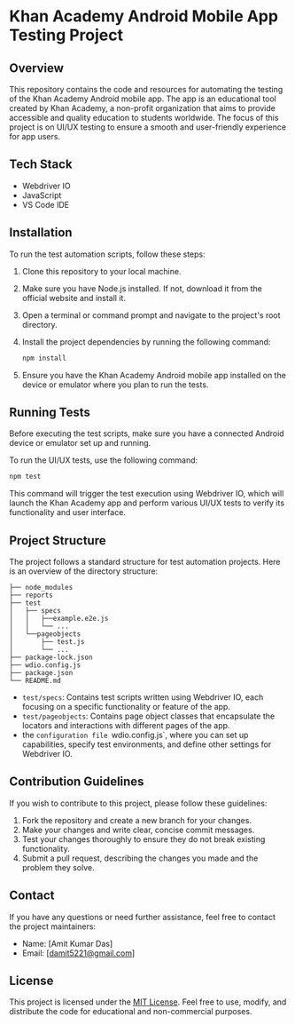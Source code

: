 # Khan Academy Android Mobile App Testing Project

## Overview

This repository contains the code and resources for automating the testing of the Khan Academy Android mobile app. The app is an educational tool created by Khan Academy, a non-profit organization that aims to provide accessible and quality education to students worldwide. The focus of this project is on UI/UX testing to ensure a smooth and user-friendly experience for app users.

## Tech Stack

- Webdriver IO
- JavaScript
- VS Code IDE

## Installation

To run the test automation scripts, follow these steps:

1. Clone this repository to your local machine.
2. Make sure you have Node.js installed. If not, download it from the official website and install it.
3. Open a terminal or command prompt and navigate to the project's root directory.
4. Install the project dependencies by running the following command:

   ```bash
   npm install
   ```

5. Ensure you have the Khan Academy Android mobile app installed on the device or emulator where you plan to run the tests.

## Running Tests

Before executing the test scripts, make sure you have a connected Android device or emulator set up and running.

To run the UI/UX tests, use the following command:

```bash
npm test
```

This command will trigger the test execution using Webdriver IO, which will launch the Khan Academy app and perform various UI/UX tests to verify its functionality and user interface.

## Project Structure

The project follows a standard structure for test automation projects. Here is an overview of the directory structure:

```
├── node_modules
├── reports
├── test
│   ├── specs
│   │   ├──example.e2e.js
│   │   └── ...
│   └──pageobjects
│       ├── test.js
│       └── ...
├── package-lock.json   
├── wdio.config.js     
├── package.json
└── README.md
```

- `test/specs`: Contains test scripts written using Webdriver IO, each focusing on a specific functionality or feature of the app.
- `test/pageobjects`: Contains page object classes that encapsulate the locators and interactions with different pages of the app.
- the `configuration file `wdio.config.js`, where you can set up capabilities, specify test environments, and define other settings for Webdriver IO.

## Contribution Guidelines

If you wish to contribute to this project, please follow these guidelines:

1. Fork the repository and create a new branch for your changes.
2. Make your changes and write clear, concise commit messages.
3. Test your changes thoroughly to ensure they do not break existing functionality.
4. Submit a pull request, describing the changes you made and the problem they solve.

## Contact

If you have any questions or need further assistance, feel free to contact the project maintainers:

- Name: [Amit Kumar Das]
- Email: [damit5221@gmail.com]

## License

This project is licensed under the [MIT License](LICENSE). Feel free to use, modify, and distribute the code for educational and non-commercial purposes.